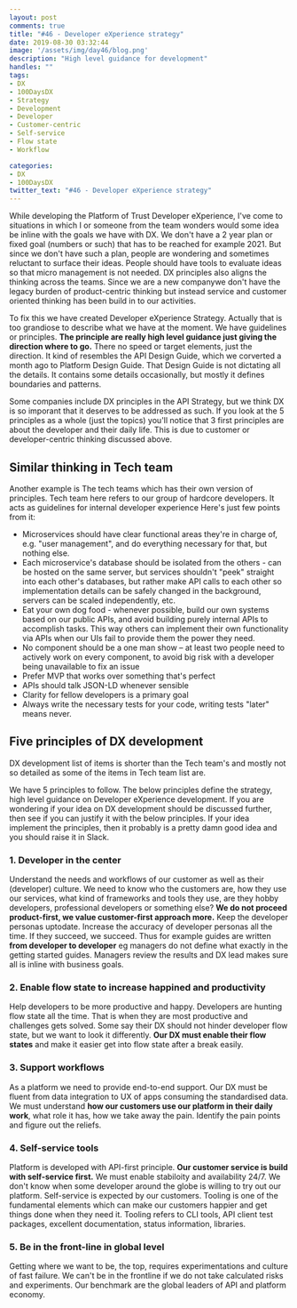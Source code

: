 ```yaml
---
layout: post
comments: true
title: "#46 - Developer eXperience strategy"
date: 2019-08-30 03:32:44
image: '/assets/img/day46/blog.png'
description: "High level guidance for development"
handles: "" 
tags:
- DX 
- 100DaysDX
- Strategy
- Development
- Developer
- Customer-centric
- Self-service
- Flow state
- Workflow

categories:
- DX
- 100DaysDX
twitter_text: "#46 - Developer eXperience strategy"
---
```


While developing the Platform of Trust Developer eXperience, I've come to situations in which I or someone from the team wonders would some idea be inline with the goals we have with DX. We don't have a 2 year plan or fixed goal (numbers or such) that has to be reached for example 2021. But since we don't have such a plan, people are wondering and sometimes reluctant to surface their ideas. People should have tools to evaluate ideas so that micro management is not needed. DX principles also aligns the thinking across the teams. Since we are a new companywe don't have the legacy burden of product-centric thinking but instead service and customer oriented thinking has been build in to our activities. 

To fix this we have created Developer eXperience Strategy. Actually that is too grandiose to describe what we have at the moment. We have guidelines or principles. **The principle are really high level guidance just giving the direction where to go.** There no speed or target elements, just the direction. It kind of resembles the API Design Guide, which we corverted a month ago to Platform Design Guide. That Design Guide is not dictating all the details. It contains some details occasionally, but mostly it defines boundaries and patterns. 

Some companies include DX principles in the API Strategy, but we think DX is so imporant that it deserves to be addressed as such. If you look at the 5 principles as a whole (just the topics) you'll notice that 3 first principles are about the developer and their daily life. This is due to customer or developer-centric thinking discussed above. 


## Similar thinking in Tech team

Another example is The tech teams which has their own version of principles. Tech team here refers to our group of hardcore developers. It acts as guidelines for internal developer experience Here's just few points from it: 

- Microservices should have clear functional areas they're in charge of, e.g. "user management", and do everything necessary for that, but nothing else.
- Each microservice's database should be isolated from the others - can be hosted on the same server, but services shouldn't "peek" straight into each other's databases, but rather make API calls to each other so implementation details can be safely changed in the background, servers can be scaled independently, etc.
- Eat your own dog food - whenever possible, build our own systems based on our public APIs, and avoid building purely internal APIs to accomplish tasks. This way others can implement their own functionality via APIs when our UIs fail to provide them the power they need.
- No component should be a one man show – at least two people need to actively work on every component, to avoid big risk with a developer being unavailable to fix an issue
- Prefer MVP that works over something that's perfect
- APIs should talk JSON-LD whenever sensible
- Clarity for fellow developers is a primary goal
- Always write the necessary tests for your code, writing tests "later" means never.

## Five principles of DX development 

DX development list of items is shorter than the Tech team's and mostly not so detailed as some of the items in Tech team list are. 

We have 5 principles to follow. The below principles define the strategy, high level guidance on Developer eXperience development. If you are wondering if your idea on DX development should be discussed further, then see if you can justify it with the below principles. If your idea implement the principles, then it probably is a pretty damn good idea and you should raise it in Slack. 

### 1. Developer in the center

Understand the needs and workflows of our customer as well as their (developer) culture. We need to know who the customers are, how they use our services, what kind of frameworks and tools they use, are they hobby developers, professional developers or something else? **We do not proceed product-first, we value customer-first approach more.** Keep the developer personas uptodate. Increase the accuracy of developer personas all the time. If they succeed, we succeed. Thus for example guides are written **from developer to developer** eg managers do not define what exactly in the getting started guides. Managers review the results and DX lead makes sure all is inline with business goals.  

### 2. Enable flow state to increase happined and productivity

Help developers to be more productive and happy. Developers are hunting flow state all the time. That is when they are most productive and challenges gets solved. Some say their DX should not hinder developer flow state, but we want to look it differently. **Our DX must enable their flow states** and make it easier get into flow state after a break easily. 

### 3. Support workflows

As a platform we need to provide end-to-end support. Our DX must be fluent from data integration to UX of apps consuming the standardised data.  We must understand **how our customers use our platform in their daily work**, what role it has, how we take away the pain. Identify the pain points and figure out the reliefs. 

### 4. Self-service tools

Platform is developed with API-first principle. **Our customer service is build with self-service first.** We must enable stabiloity and availability 24/7. We don't know when some developer around the globe is willing to try out our platform. Self-service is expected by our customers. Tooling is one of the fundamental elements which can make our customers happier and get things done when they need it. Tooling refers to CLI tools, API client test packages, excellent documentation, status information, libraries.  

### 5. Be in the front-line in global level

Getting where we want to be, the top, requires experimentations and culture of fast failure. We can't be in the frontline if we do not take calculated risks and experiments. Our benchmark are the global leaders of API and platform economy. 

